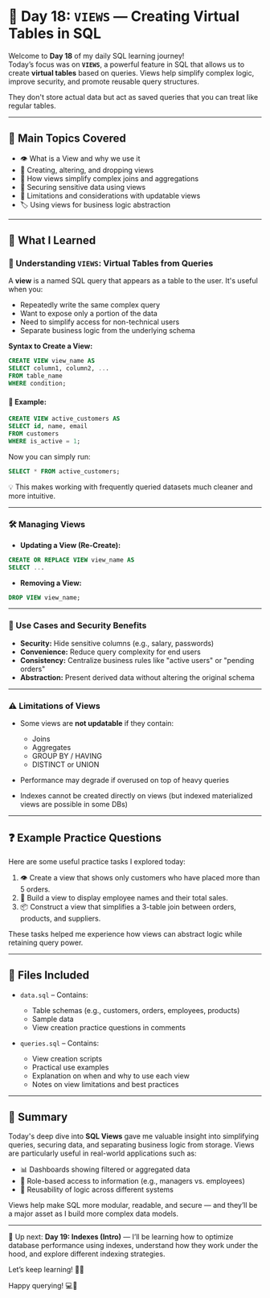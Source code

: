# 🧱 Day 18: `VIEWS` — Creating Virtual Tables in SQL

Welcome to **Day 18** of my daily SQL learning journey!  
Today’s focus was on **`VIEWS`**, a powerful feature in SQL that allows us to create **virtual tables** based on queries. Views help simplify complex logic, improve security, and promote reusable query structures.

They don't store actual data but act as saved queries that you can treat like regular tables.

---

## 🧠 Main Topics Covered

- 👁 What is a View and why we use it
- 🧰 Creating, altering, and dropping views
- 🔄 How views simplify complex joins and aggregations
- 🔐 Securing sensitive data using views
- 🚫 Limitations and considerations with updatable views
- 🏷 Using views for business logic abstraction

---

## 📖 What I Learned

### 🔹 Understanding `VIEWS`: Virtual Tables from Queries

A **view** is a named SQL query that appears as a table to the user. It's useful when you:

- Repeatedly write the same complex query
- Want to expose only a portion of the data
- Need to simplify access for non-technical users
- Separate business logic from the underlying schema

**Syntax to Create a View:**

```sql
CREATE VIEW view_name AS
SELECT column1, column2, ...
FROM table_name
WHERE condition;
````

#### 🧪 Example:

```sql
CREATE VIEW active_customers AS
SELECT id, name, email
FROM customers
WHERE is_active = 1;
```

Now you can simply run:

```sql
SELECT * FROM active_customers;
```

💡 This makes working with frequently queried datasets much cleaner and more intuitive.

---

### 🛠 Managing Views

* **Updating a View (Re-Create):**

```sql
CREATE OR REPLACE VIEW view_name AS
SELECT ...
```

* **Removing a View:**

```sql
DROP VIEW view_name;
```

---

### 🔐 Use Cases and Security Benefits

* **Security:** Hide sensitive columns (e.g., salary, passwords)
* **Convenience:** Reduce query complexity for end users
* **Consistency:** Centralize business rules like "active users" or "pending orders"
* **Abstraction:** Present derived data without altering the original schema

---

### ⚠ Limitations of Views

* Some views are **not updatable** if they contain:

  * Joins
  * Aggregates
  * GROUP BY / HAVING
  * DISTINCT or UNION
* Performance may degrade if overused on top of heavy queries
* Indexes cannot be created directly on views (but indexed materialized views are possible in some DBs)

---

## ❓ Example Practice Questions

Here are some useful practice tasks I explored today:

1. 👁 Create a view that shows only customers who have placed more than 5 orders.
2. 💸 Build a view to display employee names and their total sales.
3. 📦 Construct a view that simplifies a 3-table join between orders, products, and suppliers.

These tasks helped me experience how views can abstract logic while retaining query power.

---

## 📂 Files Included

* `data.sql` – Contains:

  * Table schemas (e.g., customers, orders, employees, products)
  * Sample data
  * View creation practice questions in comments

* `queries.sql` – Contains:

  * View creation scripts
  * Practical use examples
  * Explanation on when and why to use each view
  * Notes on view limitations and best practices

---

## 📝 Summary

Today's deep dive into **SQL Views** gave me valuable insight into simplifying queries, securing data, and separating business logic from storage. Views are particularly useful in real-world applications such as:

* 📊 Dashboards showing filtered or aggregated data
* 💼 Role-based access to information (e.g., managers vs. employees)
* 🔄 Reusability of logic across different systems

Views help make SQL more modular, readable, and secure — and they’ll be a major asset as I build more complex data models.

---

📅 Up next: **Day 19: Indexes (Intro)** — I’ll be learning how to optimize database performance using indexes, understand how they work under the hood, and explore different indexing strategies.

Let’s keep learning! 🚀🧠

Happy querying! 💻📘
